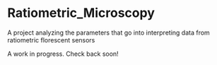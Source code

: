 # Ratiometric_Microscopy
A project analyzing the parameters that go into interpreting data from ratiometric florescent sensors

A work in progress. Check back soon!
